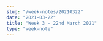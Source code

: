 ```yaml
---
slug: "/week-notes/20210322"
date: "2021-03-22"
title: "Week 3 - 22nd March 2021"
type: "week-note"
---
```

<!-- ## Week 3 - 22nd March 2021 -->
